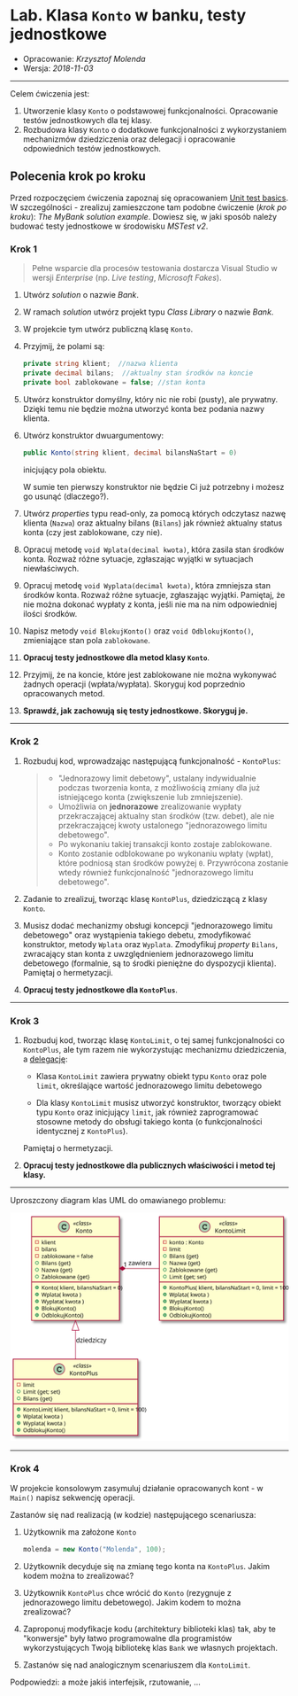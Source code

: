 # Lab. Klasa `Konto` w banku, testy jednostkowe

* Opracowanie: _Krzysztof Molenda_
* Wersja: _2018-11-03_

---

Celem ćwiczenia jest:

1. Utworzenie klasy `Konto` o podstawowej funkcjonalności. Opracowanie testów jednostkowych dla tej klasy.
2. Rozbudowa klasy `Konto` o dodatkowe funkcjonalności z wykorzystaniem mechanizmów dziedziczenia oraz delegacji i opracowanie odpowiednich testów jednostkowych.

## Polecenia krok po kroku

Przed rozpoczęciem ćwiczenia zapoznaj się opracowaniem [Unit test basics](https://docs.microsoft.com/en-US/visualstudio/test/unit-test-basics). W szczególności - zrealizuj zamieszczone tam podobne ćwiczenie (_krok po kroku_): _The MyBank solution example_. Dowiesz się, w jaki sposób należy budować testy jednostkowe w środowisku _MSTest v2_.

### Krok 1

> Pełne wsparcie dla procesów testowania dostarcza Visual Studio w wersji _Enterprise_ (np. _Live testing_, _Microsoft Fakes_).

1. Utwórz _solution_ o nazwie _Bank_.

2. W ramach _solution_ utwórz projekt typu _Class Library_ o nazwie _Bank_.

3. W projekcie tym utwórz publiczną klasę `Konto`.

4. Przyjmij, że polami są:

    ```csharp
    private string klient;  //nazwa klienta
    private decimal bilans;  //aktualny stan środków na koncie
    private bool zablokowane = false; //stan konta
    ```

5. Utwórz konstruktor domyślny, który nic nie robi (pusty), ale prywatny. Dzięki temu nie będzie można utworzyć konta bez podania nazwy klienta.

6. Utwórz konstruktor dwuargumentowy:

    ```csharp
    public Konto(string klient, decimal bilansNaStart = 0)
    ```

    inicjujący pola obiektu.

    W sumie ten pierwszy konstruktor nie będzie Ci już potrzebny i możesz go usunąć (dlaczego?).

7. Utwórz _properties_ typu read-only, za pomocą których odczytasz nazwę klienta (`Nazwa`) oraz aktualny bilans (`Bilans`) jak również aktualny status konta (czy jest zablokowane, czy nie).

8. Opracuj metodę `void Wplata(decimal kwota)`, która zasila stan środków konta. Rozważ różne sytuacje, zgłaszając wyjątki w sytuacjach niewłaściwych.

9. Opracuj metodę `void Wyplata(decimal kwota)`, która zmniejsza stan środków konta. Rozważ różne sytuacje, zgłaszając wyjątki. Pamiętaj, że nie można dokonać wypłaty z konta, jeśli nie ma na nim odpowiedniej ilości środków.

10. Napisz metody `void BlokujKonto()` oraz `void OdblokujKonto()`, zmieniające stan pola `zablokowane`.

11. **Opracuj testy jednostkowe dla metod klasy `Konto`**.

12. Przyjmij, że na koncie, które jest zablokowane nie można wykonywać żadnych operacji (wpłata/wypłata). Skoryguj kod poprzednio opracowanych metod.

13. **Sprawdź, jak zachowują się testy jednostkowe. Skoryguj je.**

---

### Krok 2

1. Rozbuduj kod, wprowadzając następującą funkcjonalność - `KontoPlus`:

    > * "Jednorazowy limit debetowy", ustalany indywidualnie podczas tworzenia konta, z możliwością zmiany dla już istniejącego konta (zwiększenie lub zmniejszenie).
    > * Umożliwia on **jednorazowe** zrealizowanie wypłaty przekraczającej aktualny stan środków (tzw. debet), ale nie przekraczającej kwoty ustalonego "jednorazowego limitu debetowego".
    > * Po wykonaniu takiej transakcji konto zostaje zablokowane.
    > * Konto zostanie odblokowane po wykonaniu wpłaty (wpłat), które podniosą stan środków powyżej `0`. Przywrócona zostanie wtedy również funkcjonalność "jednorazowego limitu debetowego".

2. Zadanie to zrealizuj, tworząc klasę `KontoPlus`, dziedziczącą z klasy `Konto`.

3. Musisz dodać mechanizmy obsługi koncepcji "jednorazowego limitu debetowego" oraz wystąpienia takiego debetu, zmodyfikować konstruktor, metody `Wplata` oraz `Wyplata`. Zmodyfikuj _property_ `Bilans`, zwracający stan konta z uwzględnieniem jednorazowego limitu debetowego (formalnie, są to środki pieniężne do dyspozycji klienta). Pamiętaj o hermetyzacji.

4. **Opracuj testy jednostkowe dla `KontoPlus`**.

---

### Krok 3

1. Rozbuduj kod, tworząc klasę `KontoLimit`, o tej samej funkcjonalności co `KontoPlus`, ale tym razem nie wykorzystując mechanizmu dziedziczenia, a [delegację](http://best-practice-software-engineering.ifs.tuwien.ac.at/patterns/delegation.html):

   * Klasa `KontoLimit` zawiera prywatny obiekt typu `Konto` oraz pole `limit`, określające wartość jednorazowego limitu debetowego

   * Dla klasy `KontoLimit` musisz utworzyć konstruktor, tworzący obiekt typu `Konto` oraz inicjujący `limit`, jak również zaprogramować stosowne metody do obsługi takiego konta (o funkcjonalności identycznej z `KontoPlus`).

    Pamiętaj o hermetyzacji.

2. **Opracuj testy jednostkowe dla publicznych właściwości i metod tej klasy.**

---

Uproszczony diagram klas UML do omawianego problemu:

![Diagram](./diagram.svg)

---

### Krok 4

W projekcie konsolowym zasymuluj działanie opracowanych kont - w `Main()` napisz sekwencję operacji.

Zastanów się nad realizacją (w kodzie) następującego scenariusza:

1. Użytkownik ma założone `Konto`

   ```csharp
   molenda = new Konto("Molenda", 100);
   ```

2. Użytkownik decyduje się na zmianę tego konta na `KontoPlus`. Jakim kodem można to zrealizować?

3. Użytkownik `KontoPlus` chce wrócić do `Konto` (rezygnuje z jednorazowego limitu debetowego). Jakim kodem to można zrealizować?

4. Zaproponuj modyfikacje kodu (architektury biblioteki klas) tak, aby te "konwersje" były łatwo programowalne dla programistów wykorzystujących Twoją bibliotekę klas `Bank` we własnych projektach.

5. Zastanów się nad analogicznym scenariuszem dla `KontoLimit`.

Podpowiedzi: a może jakiś interfejsik, rzutowanie, ...
